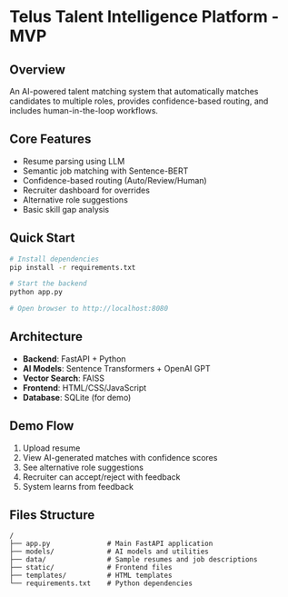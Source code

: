 # Telus Talent Intelligence Platform - MVP

## Overview
An AI-powered talent matching system that automatically matches candidates to multiple roles, provides confidence-based routing, and includes human-in-the-loop workflows.

## Core Features
- Resume parsing using LLM
- Semantic job matching with Sentence-BERT
- Confidence-based routing (Auto/Review/Human)
- Recruiter dashboard for overrides
- Alternative role suggestions
- Basic skill gap analysis

## Quick Start
```bash
# Install dependencies
pip install -r requirements.txt

# Start the backend
python app.py

# Open browser to http://localhost:8080
```

## Architecture
- **Backend**: FastAPI + Python
- **AI Models**: Sentence Transformers + OpenAI GPT
- **Vector Search**: FAISS
- **Frontend**: HTML/CSS/JavaScript
- **Database**: SQLite (for demo)

## Demo Flow
1. Upload resume
2. View AI-generated matches with confidence scores
3. See alternative role suggestions
4. Recruiter can accept/reject with feedback
5. System learns from feedback

## Files Structure
```
/
├── app.py              # Main FastAPI application
├── models/             # AI models and utilities
├── data/               # Sample resumes and job descriptions
├── static/             # Frontend files
├── templates/          # HTML templates
└── requirements.txt    # Python dependencies
